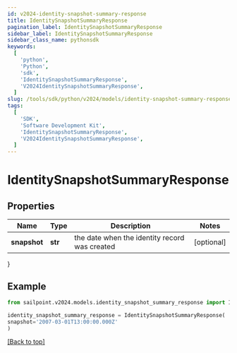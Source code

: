 ```yaml
---
id: v2024-identity-snapshot-summary-response
title: IdentitySnapshotSummaryResponse
pagination_label: IdentitySnapshotSummaryResponse
sidebar_label: IdentitySnapshotSummaryResponse
sidebar_class_name: pythonsdk
keywords:
  [
    'python',
    'Python',
    'sdk',
    'IdentitySnapshotSummaryResponse',
    'V2024IdentitySnapshotSummaryResponse',
  ]
slug: /tools/sdk/python/v2024/models/identity-snapshot-summary-response
tags:
  [
    'SDK',
    'Software Development Kit',
    'IdentitySnapshotSummaryResponse',
    'V2024IdentitySnapshotSummaryResponse',
  ]
---
```


# IdentitySnapshotSummaryResponse

## Properties

| Name | Type | Description | Notes |
| --- | --- | --- | --- |
| **snapshot** | **str** | the date when the identity record was created | [optional] |

}

## Example

```python
from sailpoint.v2024.models.identity_snapshot_summary_response import IdentitySnapshotSummaryResponse

identity_snapshot_summary_response = IdentitySnapshotSummaryResponse(
snapshot='2007-03-01T13:00:00.000Z'
)

```

[[Back to top]](#)
